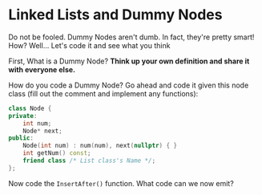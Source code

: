 # Linked Lists and Dummy Nodes
Do not be fooled. Dummy Nodes aren't dumb. In fact, they're pretty smart! How? Well... 
Let's code it and see what you think

First, What is a Dummy Node? **Think up your own definition and share it with everyone else.**

How do you code a Dummy Node? Go ahead and code it given this node class (fill out the comment and implement any functions):
```c++
class Node {
private:
    int num;
    Node* next;
public:
    Node(int num) : num(num), next(nullptr) { }
    int getNum() const;
    friend class /* List class's Name */; 
};
```

Now code the `InsertAfter()` function. What code can we now emit?
